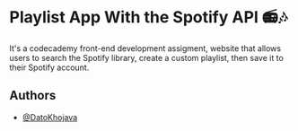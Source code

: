 # Playlist App With the Spotify API 📻🎶

It's a codecademy front-end development assigment, website that allows users to search the Spotify library, create a custom playlist, then save it to their Spotify account.

## Authors

- [@DatoKhojava](https://github.com/DatoKhojava)
